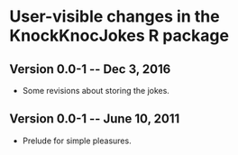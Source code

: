 # User-visible changes in the KnockKnocJokes R package

## Version 0.0-1 -- Dec 3, 2016

* Some revisions about storing the jokes.

## Version 0.0-1 -- June 10, 2011

* Prelude for simple pleasures.
